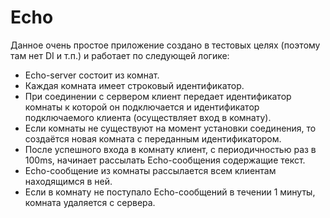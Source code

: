 # Echo

Данное очень простое приложение создано в тестовых целях (поэтому там нет DI и т.п.) и работает по следующей логике:
- Echo-server состоит из комнат.
- Каждая комната имеет строковый идентификатор.
- При соединении с сервером клиент передает идентификатор комнаты к которой он подключается и идентификатор подключаемого клиента (осуществляет вход в комнату).
- Если комнаты не существуют на момент установки соединения, то создаётся новая комната с переданным идентификатором.
- После успешного входа в комнату клиент, с периодичностью раз в 100ms, начинает рассылать Echo-сообщения содержащие текст.
- Echo-сообщение из комнаты рассылается всем клиентам находящимся в ней.
- Если в комнату не поступало Echo-сообщений в течении 1 минуты, комната удаляется с сервера.
